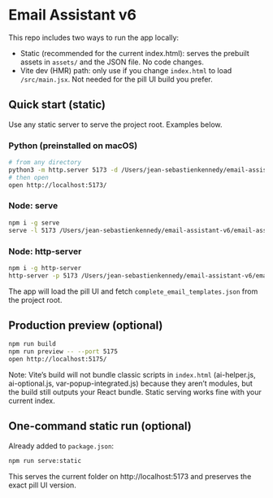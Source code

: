 # Email Assistant v6

This repo includes two ways to run the app locally:

- Static (recommended for the current index.html): serves the prebuilt assets in `assets/` and the JSON file. No code changes.
- Vite dev (HMR) path: only use if you change `index.html` to load `/src/main.jsx`. Not needed for the pill UI build you prefer.

## Quick start (static)

Use any static server to serve the project root. Examples below.

### Python (preinstalled on macOS)

```bash
# from any directory
python3 -m http.server 5173 -d /Users/jean-sebastienkennedy/email-assistant-v6/email-assistant-v6
# then open
open http://localhost:5173/
```

### Node: serve

```bash
npm i -g serve
serve -l 5173 /Users/jean-sebastienkennedy/email-assistant-v6/email-assistant-v6
```

### Node: http-server

```bash
npm i -g http-server
http-server -p 5173 /Users/jean-sebastienkennedy/email-assistant-v6/email-assistant-v6
```

The app will load the pill UI and fetch `complete_email_templates.json` from the project root.

## Production preview (optional)

```bash
npm run build
npm run preview -- --port 5175
open http://localhost:5175/
```

Note: Vite’s build will not bundle classic scripts in `index.html` (ai-helper.js, ai-optional.js, var-popup-integrated.js) because they aren’t modules, but the build still outputs your React bundle. Static serving works fine with your current index.

## One-command static run (optional)

Already added to `package.json`:

```bash
npm run serve:static
```

This serves the current folder on http://localhost:5173 and preserves the exact pill UI version.
